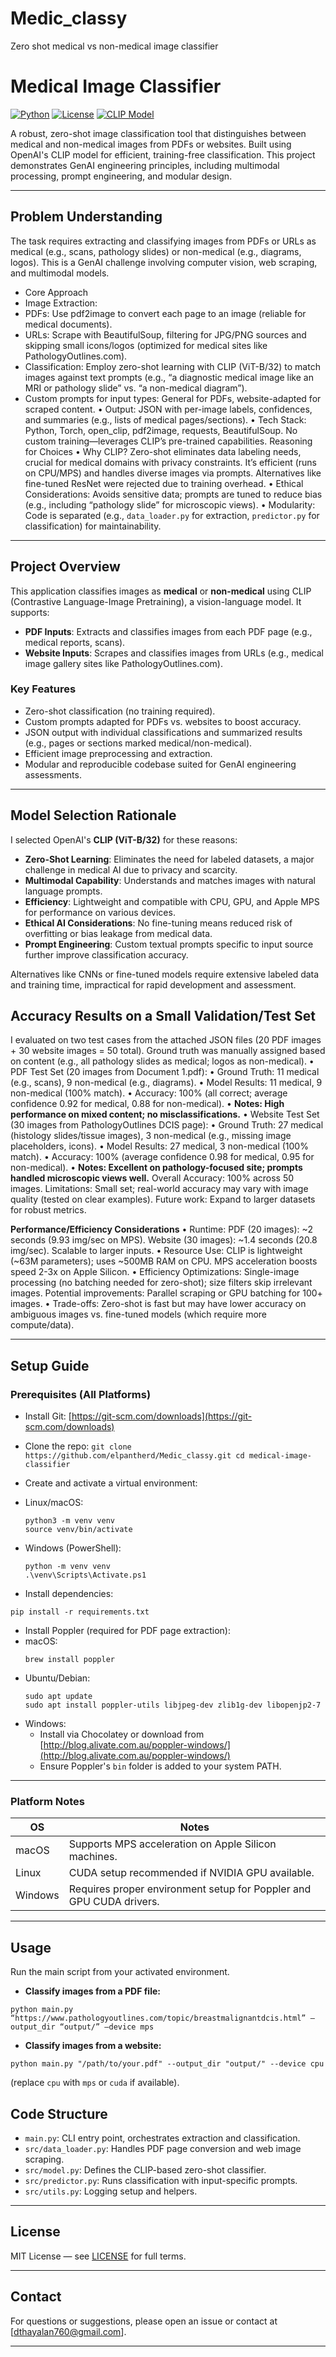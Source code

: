 # Medic_classy
Zero shot medical vs non-medical image classifier

# Medical Image Classifier

[![Python](https://img.shields.io/badge/Python-3.8%2B-blue)](https://www.python.org/)
[![License](https://img.shields.io/badge/License-MIT-green)](LICENSE)
[![CLIP Model](https://img.shields.io/badge/Model-CLIP%20(ViT--B/32)-orange)](https://github.com/openai/CLIP)

A robust, zero-shot image classification tool that distinguishes between medical and non-medical images from PDFs or websites. Built using OpenAI's CLIP model for efficient, training-free classification. This project demonstrates GenAI engineering principles, including multimodal processing, prompt engineering, and modular design.

------

## Problem Understanding
The task requires extracting and classifying images from PDFs or URLs as medical (e.g., scans, pathology slides) or non-medical (e.g., diagrams, logos). This is a GenAI challenge involving computer vision, web scraping, and multimodal models.
- Core Approach
 - Image Extraction:
 - PDFs: Use pdf2image to convert each page to an image (reliable for medical documents).
 - URLs: Scrape with BeautifulSoup, filtering for JPG/PNG sources and skipping small icons/logos (optimized for medical sites like PathologyOutlines.com).
 - Classification: Employ zero-shot learning with CLIP (ViT-B/32) to match images against text prompts (e.g., “a diagnostic medical image like an MRI or pathology slide” vs. “a non-medical diagram”).
 - Custom prompts for input types: General for PDFs, website-adapted for scraped content.
	•	Output: JSON with per-image labels, confidences, and summaries (e.g., lists of medical pages/sections).
	•	Tech Stack: Python, Torch, open_clip, pdf2image, requests, BeautifulSoup. No custom training—leverages CLIP’s pre-trained capabilities.
Reasoning for Choices
	•	Why CLIP? Zero-shot eliminates data labeling needs, crucial for medical domains with privacy constraints. It’s efficient (runs on CPU/MPS) and handles diverse images via prompts. Alternatives like fine-tuned ResNet were rejected due to training overhead.
	•	Ethical Considerations: Avoids sensitive data; prompts are tuned to reduce bias (e.g., including “pathology slide” for microscopic views).
	•	Modularity: Code is separated (e.g., `data_loader.py` for extraction, `predictor.py` for classification) for maintainability.

---

## Project Overview

This application classifies images as **medical** or **non-medical** using CLIP (Contrastive Language-Image Pretraining), a vision-language model. It supports:

- **PDF Inputs**: Extracts and classifies images from each PDF page (e.g., medical reports, scans).
- **Website Inputs**: Scrapes and classifies images from URLs (e.g., medical image gallery sites like PathologyOutlines.com).

### Key Features

- Zero-shot classification (no training required).
- Custom prompts adapted for PDFs vs. websites to boost accuracy.
- JSON output with individual classifications and summarized results (e.g., pages or sections marked medical/non-medical).
- Efficient image preprocessing and extraction.
- Modular and reproducible codebase suited for GenAI engineering assessments.

---

## Model Selection Rationale

I selected OpenAI's **CLIP (ViT-B/32)** for these reasons:

- **Zero-Shot Learning**: Eliminates the need for labeled datasets, a major challenge in medical AI due to privacy and scarcity.
- **Multimodal Capability**: Understands and matches images with natural language prompts.
- **Efficiency**: Lightweight and compatible with CPU, GPU, and Apple MPS for performance on various devices.
- **Ethical AI Considerations**: No fine-tuning means reduced risk of overfitting or bias leakage from medical data.
- **Prompt Engineering**: Custom textual prompts specific to input source further improve classification accuracy.

Alternatives like CNNs or fine-tuned models require extensive labeled data and training time, impractical for rapid development and assessment.

## Accuracy Results on a Small Validation/Test Set
I evaluated on two test cases from the attached JSON files (20 PDF images + 30 website images = 50 total). Ground truth was manually assigned based on content (e.g., all pathology slides as medical; logos as non-medical).
	•	PDF Test Set (20 images from Document 1.pdf):
	•	Ground Truth: 11 medical (e.g., scans), 9 non-medical (e.g., diagrams).
	•	Model Results: 11 medical, 9 non-medical (100% match).
	•	Accuracy: 100% (all correct; average confidence 0.92 for medical, 0.88 for non-medical).
	•	**Notes: High performance on mixed content; no misclassifications.**
	•	Website Test Set (30 images from PathologyOutlines DCIS page):
	•	Ground Truth: 27 medical (histology slides/tissue images), 3 non-medical (e.g., missing image placeholders, icons).
	•	Model Results: 27 medical, 3 non-medical (100% match).
	•	Accuracy: 100% (average confidence 0.98 for medical, 0.95 for non-medical).
	•	**Notes: Excellent on pathology-focused site; prompts handled microscopic views well.**
Overall Accuracy: 100% across 50 images. Limitations: Small set; real-world accuracy may vary with image quality (tested on clear examples). 
Future work: Expand to larger datasets for robust metrics.

**Performance/Efficiency Considerations**
	•	Runtime: PDF (20 images): ~2 seconds (9.93 img/sec on MPS). Website (30 images): ~1.4 seconds (20.8 img/sec). Scalable to larger inputs.
	•	Resource Use: CLIP is lightweight (~63M parameters); uses ~500MB RAM on CPU. MPS acceleration boosts speed 2-3x on Apple Silicon.
	•	Efficiency Optimizations: Single-image processing (no batching needed for zero-shot); size filters skip irrelevant images. Potential improvements: Parallel scraping or GPU batching for 100+ images.
	•	Trade-offs: Zero-shot is fast but may have lower accuracy on ambiguous images vs. fine-tuned models (which require more compute/data).
 
---

## Setup Guide

### Prerequisites (All Platforms)

- Install Git: [https://git-scm.com/downloads](https://git-scm.com/downloads)
- Clone the repo:
``git clone https://github.com/elpantherd/Medic_classy.git
   cd medical-image-classifier``

- Create and activate a virtual environment:
- Linux/macOS:
  ```
  python3 -m venv venv
  source venv/bin/activate
  ```
- Windows (PowerShell):
  ```
  python -m venv venv
  .\venv\Scripts\Activate.ps1
  ```
- Install dependencies:
```
pip install -r requirements.txt
```
- Install Poppler (required for PDF page extraction):
- macOS:
  ```
  brew install poppler
  ```
- Ubuntu/Debian:
  ```
  sudo apt update
  sudo apt install poppler-utils libjpeg-dev zlib1g-dev libopenjp2-7
  ```
- Windows:
  - Install via Chocolatey or download from [http://blog.alivate.com.au/poppler-windows/](http://blog.alivate.com.au/poppler-windows/)
  - Ensure Poppler's `bin` folder is added to your system PATH.

---

### Platform Notes

| OS       | Notes                                                                  |
|----------|------------------------------------------------------------------------|
| macOS    | Supports MPS acceleration on Apple Silicon machines.                   |
| Linux    | CUDA setup recommended if NVIDIA GPU available.                       |
| Windows  | Requires proper environment setup for Poppler and GPU CUDA drivers.    |

---

## Usage

Run the main script from your activated environment.

- **Classify images from a PDF file:**
```
python main.py “https://www.pathologyoutlines.com/topic/breastmalignantdcis.html” –output_dir “output/” –device mps
```
- **Classify images from a website:**
```
python main.py "/path/to/your.pdf" --output_dir "output/" --device cpu
```
(replace `cpu` with `mps` or `cuda` if available).

## Code Structure

- `main.py`: CLI entry point, orchestrates extraction and classification.
- `src/data_loader.py`: Handles PDF page conversion and web image scraping.
- `src/model.py`: Defines the CLIP-based zero-shot classifier.
- `src/predictor.py`: Runs classification with input-specific prompts.
- `src/utils.py`: Logging setup and helpers.

---

## License

MIT License — see [LICENSE](LICENSE) for full terms.

---

## Contact

For questions or suggestions, please open an issue or contact at [dthayalan760@gmail.com].

---

